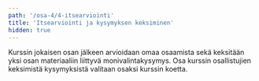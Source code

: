 ```yaml
---
path: '/osa-4/4-itsearviointi'
title: 'Itsearviointi ja kysymyksen keksiminen'
hidden: true
---
```


Kurssin jokaisen osan jälkeen arvioidaan omaa osaamista sekä keksitään yksi osan materiaaliin liittyvä monivalintakysymys. Osa kurssin osallistujien keksimistä kysymyksistä valitaan osaksi kurssin koetta.


<ab-study id="self_evaluation_k19_tikape">

<only-for-ab-group group=1>

<quiznator id="5c4e2311244fe21455cb6088"></quiznator>

</only-for-ab-group>

<only-for-ab-group group=2>

<quiznator id="5c4e23bafd9fd71425c61ce8"></quiznator>

</only-for-ab-group>

<only-for-ab-group group=3>

<quiznator id="5c4e2311244fe21455cb6088"></quiznator>

<quiznator id="5c4e23bafd9fd71425c61ce8"></quiznator>

</only-for-ab-group>

</ab-study>


<quiznator id="5c4e22b5244fe21455cb6086"></quiznator>
